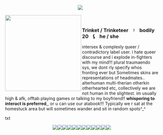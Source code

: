 ‎ <p align="center">![](https://komarev.com/ghpvc/?username=infusedtreat&color=fac188&style=flat&label=genders)⠀</p>

<img src="https://i.postimg.cc/tJXctLNv/image-2025-06-12-234909223-removebg-preview.png" align="left" style="width: 250;"><br></p><h3 align="left">Trinket / Trinketeer⠀☿⠀bodily 20⠀⚸⠀he / she</h3>  <p>intersex & complexly queer / contradictory label user. i hate queer discourse and i explode in-fighters with my mind!!! plural traumaendo sys, we dont rly specify whos fronting ever but Sometimes skins are representations of headmates.. alterhuman multi-therian otherkin otherhearted  etc, collectively we are not human in the slightest. im usually high & afk, offtab playing games or talking to my boyfriend!! <b> whispering to interact is preferred</b>,, or u can use our atabook!!! Typically we r sat at the homestuck area but will sometimes wander and sit in random spots^_^ </p><p>txt</p>
 
<p align="center"><image src="sonic rainboom.webp"><image src="3ds gif.webp"><image src="domo heart.png"><image src="abducted.png"><image src="nyan stamp.webp"><image src="lps.webp"><image src="yaoi surprise.png"><image src="john2.webp"><image src="tomodachi life.png"><image src="wiggly.png"><image src="kyute.webp"><image src="fight hate.webp">

